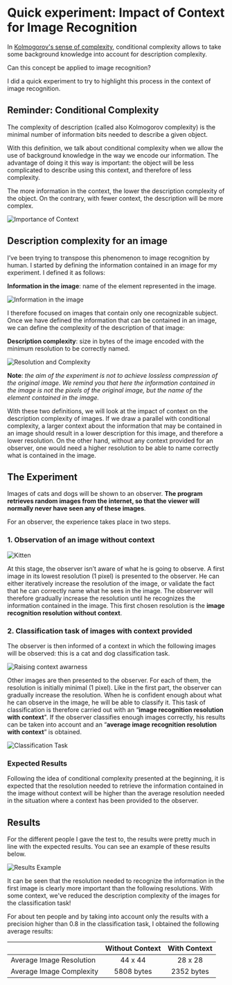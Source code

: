 # Quick experiment: Impact of Context for Image Recognition
  
In [Kolmogorov's sense of complexity](https://en.wikipedia.org/wiki/Kolmogorov_complexity), conditional complexity allows to take some background knowledge into account for description complexity.  
  
Can this concept be applied to image recognition?  
  
I did a quick experiment to try to highlight this process in the context of image recognition.  
  
## Reminder: Conditional Complexity
The complexity of description (called also Kolmogorov complexity) is the minimal number of information bits needed to describe a given object.  
  
With this definition, we talk about conditional complexity when we allow the use of background knowledge in the way we encode our information. The advantage of doing it this way is important: the object will be less complicated to describe using this context, and therefore of less complexity.  
  
The more information in the context, the lower the description complexity of the object. On the contrary, with fewer context, the description will be more complex.  

![Importance of Context](./images/importance_of_context.PNG)  
  
## Description complexity for an image  

I’ve been trying to transpose this phenomenon to image recognition by human. I started by defining the information contained in an image for my experiment. I defined it as follows:  
  
**Information in the image**: name of the element represented in the image.  
  
![Information in the image](./images/squirrel.PNG)  
  
I therefore focused on images that contain only one recognizable subject. Once we have defined the information that can be contained in an image, we can define the complexity of the description of that image:  

**Description complexity**: size in bytes of the image encoded with the minimum resolution to be correctly named.  
  
![Resolution and Complexity](./images/resolution_and_complexity.PNG)  
  
**Note**: *the aim of the experiment is not to achieve lossless compression of the original image. We remind you that here the information contained in the image is not the pixels of the original image, but the name of the element contained in the image.*  
  
With these two definitions, we will look at the impact of context on the description complexity of images. If we draw a parallel with conditional complexity, a larger context about the information that may be contained in an image should result in a lower description for this image, and therefore a lower resolution. On the other hand, without any context provided for an observer, one would need a higher resolution to be able to name correctly what is contained in the image.  
  

## The Experiment  
  
Images of cats and dogs will be shown to an observer. **The program retrieves random images from the internet, so that the viewer will normally never have seen any of these images**.  
  
For an observer, the experience takes place in two steps.  
  
### 1. Observation of an image without context  
  
![Kitten](./images/cat.gif)  
  
At this stage, the observer isn’t aware of what he is going  to observe. A first image in its lowest resolution (1 pixel) is presented to the observer. He can either iteratively increase the resolution of the image, or validate the fact that he can correctly name what he sees in the image. The observer will therefore gradually increase the resolution until he recognizes the information contained in the image. This first chosen resolution is the **image recognition resolution without context**.  
  
### 2. Classification task of images with context provided  
  
The observer is then informed of a context in which the following images will be observed: this is a cat and dog classification task.  
  
![Raising context awarness](./images/context_awarness.PNG)  
  
Other images are then presented to the observer. For each of them, the resolution is initially minimal (1 pixel). Like in the first part, the observer can gradually increase the resolution. When he is confident enough about what he can observe in the image, he will be able to classify it. This task of classification is therefore carried out with an “**image recognition resolution with context**". If the observer classifies enough images correctly, his results can be taken into account and an “**average image recognition resolution with context**” is obtained.  
  
![Classification Task](./images/classification.gif)  
  
### Expected Results  
  
Following the idea of conditional complexity presented at the beginning, it is expected that the resolution needed to retrieve the information contained in the image without context will be higher than the average resolution needed in the situation where a context has been provided to the observer.  
  
## Results  
  
For the different people I gave the test to, the results were pretty much in line with the expected results. You can see an example of these results below.  
  
![Results Example](./images/results.PNG)  
  
It can be seen that the resolution needed to recognize the information in the first image is clearly more important than the following resolutions. With some context, we've reduced the description complexity of the images for the classification task!  
  
For about ten people and by taking into account only the results with a precision higher than 0.8 in the classification task, I obtained the following average results:  
  
|                          | Without Context | With Context  |
| ------------------------ |:---------------:|:-------------:|
| Average Image Resolution | 44 x 44 | 28 x 28 |
| Average Image Complexity | 5808 bytes | 2352 bytes |

